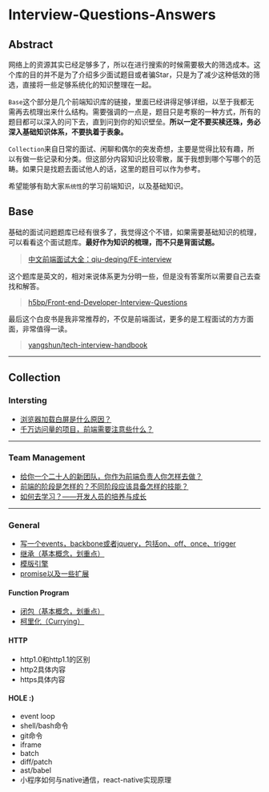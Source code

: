 # Interview-Questions-Answers

## Abstract
网络上的资源其实已经足够多了，所以在进行搜索的时候需要极大的筛选成本。这个库的目的并不是为了介绍多少面试题目或者骗Star，只是为了减少这种低效的筛选，直接将一些足够系统化的知识整理在一起。  

`Base`这个部分是几个前端知识库的链接，里面已经讲得足够详细，以至于我都无需再去梳理出来什么结构。需要强调的一点是，题目只是考察的一种方式，所有的题目都可以深入的问下去，直到问到你的知识壁垒。**所以一定不要买椟还珠，务必深入基础知识体系，不要执着于表象。**

`Collection`来自日常的面试、闲聊和偶尔的突发奇想，主要是觉得比较有趣，所以有做一些记录和分类。但这部分内容知识比较零散，属于我想到哪个写哪个的范畴。如果只是找题去面试他人的话，这里的题目可以作为参考。   

希望能够有助大家`系统性`的学习前端知识，以及基础知识。

## Base

基础的面试问题题库已经有很多了，我觉得这个不错，如果需要基础知识的梳理，可以看看这个面试题库。**最好作为知识的梳理，而不只是背面试题。**
>[中文前端面试大全：qiu-deqing/FE-interview](https://github.com/qiu-deqing/FE-interview)  

这个题库是英文的，相对来说体系更为分明一些，但是没有答案所以需要自己去查找和解答。
>[h5bp/Front-end-Developer-Interview-Questions](https://github.com/h5bp/Front-end-Developer-Interview-Questions)

最后这个白皮书是我非常推荐的，不仅是前端面试，更多的是工程面试的方方面面，非常值得一读。
>[yangshun/tech-interview-handbook](https://github.com/yangshun/tech-interview-handbook)

---
## Collection

### Intersting

- [浏览器加载白屏是什么原因？](/WhiteScreen.md)
- [千万访问量的项目，前端需要注意些什么？](/DozensOfVisits.md)

---
### Team Management
- [给你一个二十人的新团队，你作为前端负责人你怎样去做？](/Team.md)
- [前端的阶段是怎样的？不同阶段应该具备怎样的技能？](/Stages.md)
- [如何去学习？——开发人员的培养与成长](/Learning.md)

---
### General

- [写一个events，backbone或者jquery，包括on、off、once、trigger](/Events.md)
- [继承（基本概念，划重点）](/Inherit.md)
- [模版引擎](/Template.md)
- [promise以及一些扩展](/Promise.md)

#### Function Program
- [闭包（基本概念，划重点）](/Clojure.md)
- [柯里化（Currying）](/Currying.md)

#### HTTP
- http1.0和http1.1的区别
- http2具体内容
- https具体内容

#### HOLE :)
- event loop
- shell/bash命令
- git命令
- iframe
- batch
- diff/patch
- ast/babel
- 小程序如何与native通信，react-native实现原理